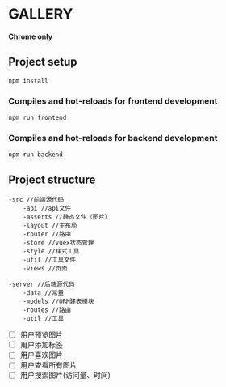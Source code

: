 # GALLERY

**Chrome only**

## Project setup

```
npm install
```

### Compiles and hot-reloads for frontend development

```
npm run frontend
```

### Compiles and hot-reloads for backend development

```
npm run backend
```

## Project structure

```
-src //前端源代码
    -api //api文件
    -asserts //静态文件（图片）
    -layout //主布局
    -router //路由
    -store //vuex状态管理
    -style //样式工具
    -util //工具文件
    -views //页面

-server //后端源代码
    -data //常量
    -models //ORM建表模块
    -routes //路由
    -util //工具
```

- [ ] 用户预览图片
- [ ] 用户添加标签
- [ ] 用户喜欢图片
- [ ] 用户查看所有图片
- [ ] 用户搜索图片(访问量、时间)
